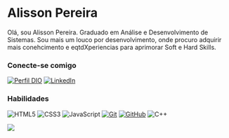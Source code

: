# Alisson Pereira

Olá, sou Alisson Pereira. Graduado em Análise e Desenvolvimento de Sistemas. Sou mais um louco por desenvolvimento, onde procuro adquirir mais conehcimento e eqtdXperiencias para aprimorar Soft e Hard Skills.

### Conecte-se comigo

[![Perfil DIO](https://img.shields.io/badge/-Meu%20Perfil%20na%20DIO-30A3DC?style=for-the-badge)](<[https://web.dio.me/users/SEUUSERNAME/](https://www.dio.me/users/alisson_ps08_38106)>)
[![LinkedIn](https://img.shields.io/badge/-LinkedIn-000?style=for-the-badge&logo=linkedin&logoColor=fff)](<[https://www.linkedin.com/in/SEUUSERNAME/](https://www.linkedin.com/in/alisson-pereira-7309596b/)>)

### Habilidades

![HTML5](https://img.shields.io/badge/HTML-000?style=for-the-badge&logo=html5&logoColor=fff)
![CSS3](https://img.shields.io/badge/CSS3-000?style=for-the-badge&logo=css3&logoColor=fff)
![JavaScript](https://img.shields.io/badge/JavaScript-000?style=for-the-badge&logo=javascript&logoColor=fff)
[![Git](https://img.shields.io/badge/Git-000?style=for-the-badge&logo=git&logoColor=fff)](https://git-scm.com/doc)
[![GitHub](https://img.shields.io/badge/GitHub-000?style=for-the-badge&logo=github&logoColor=fff)](https://docs.github.com/)
![C++](https://img.shields.io/badge/C%2B%2B-000?style=for-the-badge&logo=c%2B%2B&logoColor=fff)

![ ](https://github-readme-stats.vercel.app/api?username=Alisson-PS&theme=transparent&bg_color=000&border_color=&show_icons=true&icon_color=30A3DC&title_color=fff&text_color=fff&hide_title=true&hide=stars)
